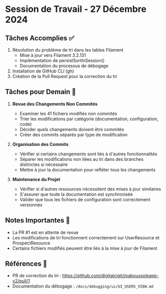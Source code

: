 # Session de Travail - 27 Décembre 2024

## Tâches Accomplies ✅
1. Résolution du problème de tri dans les tables Filament
   - Mise à jour vers Filament 3.2.131
   - Implémentation de persistSortInSession()
   - Documentation du processus de débogage
2. Installation de GitHub CLI (gh)
3. Création de la Pull Request pour la correction du tri

## Tâches pour Demain 📝
1. **Revue des Changements Non Commités**
   - Examiner les 41 fichiers modifiés non commités
   - Trier les modifications par catégorie (documentation, configuration, code)
   - Décider quels changements doivent être commités
   - Créer des commits séparés par type de modification

2. **Organisation des Commits**
   - Vérifier si certains changements sont liés à d'autres fonctionnalités
   - Séparer les modifications non liées au tri dans des branches distinctes si nécessaire
   - Mettre à jour la documentation pour refléter tous les changements

3. **Maintenance du Projet**
   - Vérifier si d'autres ressources nécessitent des mises à jour similaires
   - S'assurer que toute la documentation est synchronisée
   - Valider que tous les fichiers de configuration sont correctement versionnés

## Notes Importantes 📌
- La PR #1 est en attente de revue
- Les modifications de tri fonctionnent correctement sur UserResource et ProspectResource
- Certains fichiers modifiés peuvent être liés à la mise à jour de Filament

## Références 🔗
- PR de correction du tri : https://github.com/digitalcigit/maboussoleapp-v2/pull/1
- Documentation du débogage : `/docs/debugging/ui/UI_USERS_VIEW.md`
